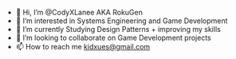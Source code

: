 - 👋 Hi, I’m @CodyXLanee AKA RokuGen
- 👀 I’m interested in Systems Engineering and Game Development
- 🌱 I’m currently Studying Design Patterns + improving my skills
- 💞️ I’m looking to collaborate on Game Development projects
- 📫 How to reach me kidxues@gmail.com

<!---
CodyXLanee/CodyXLanee is a ✨ Portfolio ✨ repository  `README.md` (this file) appears on your GitHub profile.
You can click the Preview link to take a look at your changes.
--->
